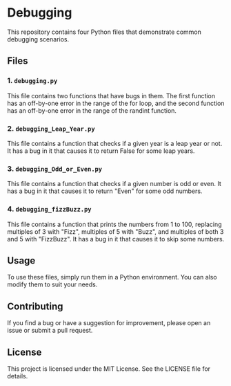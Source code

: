 # Debugging

This repository contains four Python files that demonstrate common debugging scenarios. 

## Files

### 1. `debugging.py`

This file contains two functions that have bugs in them. The first function has an off-by-one error in the range of the for loop, and the second function has an off-by-one error in the range of the randint function. 

### 2. `debugging_Leap_Year.py`

This file contains a function that checks if a given year is a leap year or not. It has a bug in it that causes it to return False for some leap years.

### 3. `debugging_Odd_or_Even.py`

This file contains a function that checks if a given number is odd or even. It has a bug in it that causes it to return "Even" for some odd numbers.

### 4. `debugging_fizzBuzz.py`

This file contains a function that prints the numbers from 1 to 100, replacing multiples of 3 with "Fizz", multiples of 5 with "Buzz", and multiples of both 3 and 5 with "FizzBuzz". It has a bug in it that causes it to skip some numbers.

## Usage

To use these files, simply run them in a Python environment. You can also modify them to suit your needs. 

## Contributing

If you find a bug or have a suggestion for improvement, please open an issue or submit a pull request. 

## License

This project is licensed under the MIT License. See the LICENSE file for details.